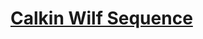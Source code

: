 # [Calkin Wilf Sequence](https://app.codesignal.com/arcade/python-arcade/yin-and-yang/ynSRuyh93ZffkPjtv/)
